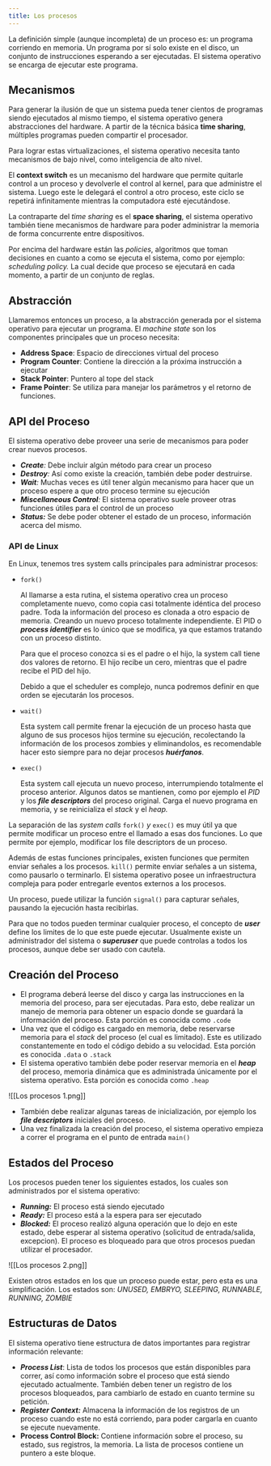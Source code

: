 ```yaml
---
title: Los procesos
---
```


La definición simple (aunque incompleta) de un proceso es: un programa corriendo en memoria. Un programa por sí solo existe en el disco, un conjunto de instrucciones esperando a ser ejecutadas. El sistema operativo se encarga de ejecutar este programa.

## Mecanismos

Para generar la ilusión de que un sistema pueda tener cientos de programas siendo ejecutados al mismo tiempo, el sistema operativo genera abstracciones del hardware. A partir de la técnica básica **time sharing**, múltiples programas pueden compartir el procesador.

Para lograr estas virtualizaciones, el sistema operativo necesita tanto mecanismos de bajo nivel, como inteligencia de alto nivel.

El **context switch** es un mecanismo del hardware que permite quitarle control a un proceso y devolverle el control al kernel, para que administre el sistema. Luego este le delegará el control a otro proceso, este ciclo se repetirá infinitamente mientras la computadora esté ejecutándose.

La contraparte del *time sharing* es el **space sharing**, el sistema operativo también tiene mecanismos de hardware para poder administrar la memoria de forma concurrente entre dispositivos.

Por encima del hardware están las *policies*, algoritmos que toman decisiones en cuanto a como se ejecuta el sistema, como por ejemplo: *scheduling policy.* La cual decide que proceso se ejecutará en cada momento, a partir de un conjunto de reglas.

## Abstracción

Llamaremos entonces un proceso, a la abstracción generada por el sistema operativo para ejecutar un programa. El *machine state* son los componentes principales que un proceso necesita:

- **Address Space**: Espacio de direcciones virtual del proceso
- **Program Counter**: Contiene la dirección a la próxima instrucción a ejecutar
- **Stack Pointer**: Puntero al tope del stack
- **Frame Pointer**: Se utiliza para manejar los parámetros y el retorno de funciones.

## API del Proceso

El sistema operativo debe proveer una serie de mecanismos para poder crear nuevos procesos.

- ***Create**:* Debe incluir algún método para crear un proceso
- ***Destroy**:* Así como existe la creación, también debe poder destruirse.
- ***Wait**:* Muchas veces es útil tener algún mecanismo para hacer que un proceso espere a que otro proceso termine su ejecución
- ***Miscellaneous Control**:* El sistema operativo suele proveer otras funciones útiles para el control de un proceso
- ***Status:*** Se debe poder obtener el estado de un proceso, información acerca del mismo.

### API de Linux

En Linux, tenemos tres system calls principales para administrar procesos:

- `fork()`

	Al llamarse a esta rutina, el sistema operativo crea un proceso completamente nuevo, como copia casi totalmente idéntica del proceso padre. Toda la información del proceso es clonada a otro espacio de memoria. Creando un nuevo proceso totalmente independiente. El PID o ***process identifier*** es lo único que se modifica, ya que estamos tratando con un proceso distinto.

	Para que el proceso conozca si es el padre o el hijo, la system call tiene dos valores de retorno. El hijo recibe un cero, mientras que el padre recibe el PID del hijo.

	Debido a que el scheduler es complejo, nunca podremos definir en que orden se ejecutarán los procesos.

- `wait()`

	Esta system call permite frenar la ejecución de un proceso hasta que alguno de sus procesos hijos termine su ejecución, recolectando la información de los procesos zombies y eliminandolos, es recomendable hacer esto siempre para no dejar procesos ***huérfanos***.

- `exec()`

	Esta system call ejecuta un nuevo proceso, interrumpiendo totalmente el proceso anterior. Algunos datos se mantienen, como por ejemplo el *PID* y los ***file descriptors*** del proceso original. Carga el nuevo programa en memoria, y se reinicializa el *stack* y el *heap.*

La separación de las *system calls* `fork()` *y* `exec()` es muy útil ya que permite modificar un proceso entre el llamado a esas dos funciones. Lo que permite por ejemplo, modificar los file descriptors de un proceso.

Además de estas funciones principales, existen funciones que permiten enviar señales a los procesos. `kill()` permite enviar señales a un sistema, como pausarlo o terminarlo. El sistema operativo posee un infraestructura compleja para poder entregarle eventos externos a los procesos.

Un proceso, puede utilizar la función `signal()` para capturar señales, pausando la ejecución hasta recibirlas.

Para que no todos pueden terminar cualquier proceso, el concepto de ***user*** define los limites de lo que este puede ejecutar. Usualmente existe un administrador del sistema o ***superuser*** que puede controlas a todos los procesos, aunque debe ser usado con cautela.

## Creación del Proceso

- El programa deberá leerse del disco y carga las instrucciones en la memoria del proceso, para ser ejecutadas. Para esto, debe realizar un manejo de memoria para obtener un espacio donde se guardará la información del proceso. Esta porción es conocida como `.code`
- Una vez que el código es cargado en memoria, debe reservarse memoria para el *stack* del proceso (el cual es limitado). Este es utilizado constantemente en todo el código debido a su velocidad. Esta porción es conocida `.data` o `.stack`
- El sistema operativo también debe poder reservar memoria en el ***heap*** del proceso, memoria dinámica que es administrada únicamente por el sistema operativo. Esta porción es conocida como `.heap`

![[Los procesos 1.png]]

- También debe realizar algunas tareas de inicialización, por ejemplo los ***file descriptors*** iniciales del proceso.
- Una vez finalizada la creación del proceso, el sistema operativo empieza a correr el programa en el punto de entrada `main()`

## Estados del Proceso

Los procesos pueden tener los siguientes estados, los cuales son administrados por el sistema operativo:

- ***Running:*** El proceso está siendo ejecutado
- ***Ready:*** El proceso está a la espera para ser ejecutado
- ***Blocked:*** El proceso realizó alguna operación que lo dejo en este estado, debe esperar al sistema operativo (solicitud de entrada/salida, excepcion). El proceso es bloqueado para que otros procesos puedan utilizar el procesador.

![[Los procesos 2.png]]

Existen otros estados en los que un proceso puede estar, pero esta es una simplificación. Los estados son: *UNUSED, EMBRYO, SLEEPING, RUNNABLE, RUNNING, ZOMBIE*

## Estructuras de Datos

El sistema operativo tiene estructura de datos importantes para registrar información relevante:

- ***Process List***: Lista de todos los procesos que están disponibles para correr, así como información sobre el proceso que está siendo ejecutado actualmente. También deben tener un registro de los procesos bloqueados, para cambiarlo de estado en cuanto termine su petición.
- ***Register Context:*** Almacena la información de los registros de un proceso cuando este no está corriendo, para poder cargarla en cuanto se ejecute nuevamente.
- **Process Control Block:** Contiene información sobre el proceso, su estado, sus registros, la memoria. La lista de procesos contiene un puntero a este bloque.

